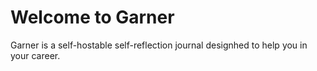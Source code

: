 # Welcome to Garner
Garner is a self-hostable self-reflection journal designhed to help you in your career. 

